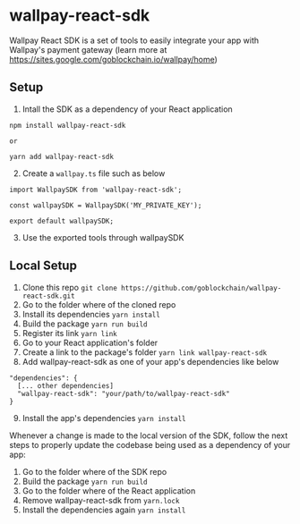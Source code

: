 # wallpay-react-sdk

Wallpay React SDK is a set of tools to easily integrate your app with Wallpay's payment gateway (learn more at https://sites.google.com/goblockchain.io/wallpay/home)

## Setup

1. Intall the SDK as a dependency of your React application

```
npm install wallpay-react-sdk

or

yarn add wallpay-react-sdk
```

2. Create a `wallpay.ts` file such as below

```
import WallpaySDK from 'wallpay-react-sdk';

const wallpaySDK = WallpaySDK('MY_PRIVATE_KEY');

export default wallpaySDK;
```

3. Use the exported tools through wallpaySDK

## Local Setup

1. Clone this repo `git clone https://github.com/goblockchain/wallpay-react-sdk.git`
2. Go to the folder where of the cloned repo
3. Install its dependencies `yarn install`
4. Build the package `yarn run build`
5. Register its link `yarn link`
6. Go to your React application's folder
7. Create a link to the package's folder `yarn link wallpay-react-sdk`
8. Add wallpay-react-sdk as one of your app's dependencies like below
  ```
  "dependencies": {
    [... other dependencies]
    "wallpay-react-sdk": "your/path/to/wallpay-react-sdk"
  }
  ```
9. Install the app's dependencies `yarn install`

Whenever a change is made to the local version of the SDK, follow the next steps to properly update the codebase being used as a dependency of your app:

1. Go to the folder where of the SDK repo
2. Build the package `yarn run build`
3. Go to the folder where of the React application
4. Remove wallpay-react-sdk from `yarn.lock`
5. Install the dependencies again `yarn install`